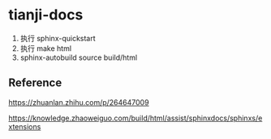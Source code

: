 # tianji-docs

1. 执行 sphinx-quickstart
2. 执行  make html
3. sphinx-autobuild source build/html

## Reference

https://zhuanlan.zhihu.com/p/264647009

https://knowledge.zhaoweiguo.com/build/html/assist/sphinxdocs/sphinxs/extensions


